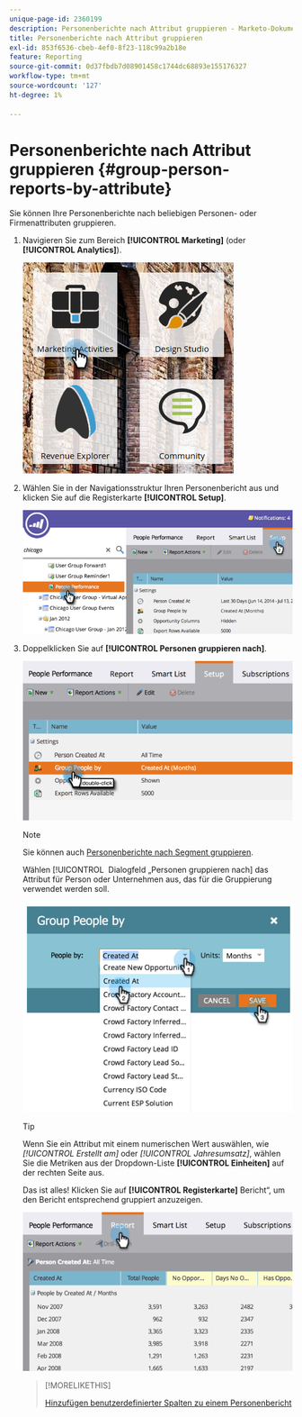 ```yaml
---
unique-page-id: 2360199
description: Personenberichte nach Attribut gruppieren - Marketo-Dokumente - Produktdokumentation
title: Personenberichte nach Attribut gruppieren
exl-id: 853f6536-cbeb-4ef0-8f23-118c99a2b18e
feature: Reporting
source-git-commit: 0d37fbdb7d08901458c1744dc68893e155176327
workflow-type: tm+mt
source-wordcount: '127'
ht-degree: 1%

---
```


# Personenberichte nach Attribut gruppieren {#group-person-reports-by-attribute}

Sie können Ihre Personenberichte nach beliebigen Personen- oder Firmenattributen gruppieren.

1. Navigieren Sie zum Bereich **[!UICONTROL Marketing]** (oder **[!UICONTROL Analytics]**).

   ![](assets/image2017-3-28-10-3a22-3a53.png)

1. Wählen Sie in der Navigationsstruktur Ihren Personenbericht aus und klicken Sie auf die Registerkarte **[!UICONTROL Setup]**.

   ![](assets/image2017-3-28-11-3a33-3a48.png)

1. Doppelklicken Sie auf **[!UICONTROL Personen gruppieren nach]**.

   ![](assets/image2017-3-28-11-3a34-3a5.png)

   >[!NOTE]
   >
   >Sie können auch [Personenberichte nach Segment gruppieren](/help/marketo/product-docs/personalization/segmentation-and-snippets/segmentation/group-person-reports-by-segment.md).

   Wählen [!UICONTROL &#x200B; Dialogfeld „Personen gruppieren nach] das Attribut für Person oder Unternehmen aus, das für die Gruppierung verwendet werden soll.

   ![](assets/image2017-3-28-11-3a34-3a42.png)

   >[!TIP]
   >
   >Wenn Sie ein Attribut mit einem numerischen Wert auswählen, wie _[!UICONTROL Erstellt am]_ oder _[!UICONTROL Jahresumsatz]_, wählen Sie die Metriken aus der Dropdown-Liste **[!UICONTROL Einheiten]** auf der rechten Seite aus.

   Das ist alles! Klicken Sie auf **[!UICONTROL Registerkarte]** Bericht“, um den Bericht entsprechend gruppiert anzuzeigen.

   ![](assets/image2017-3-28-11-3a35-3a0.png)

   >[!MORELIKETHIS]
   >
   >[Hinzufügen benutzerdefinierter Spalten zu einem Personenbericht](/help/marketo/product-docs/reporting/basic-reporting/editing-reports/add-custom-columns-to-a-person-report.md)
